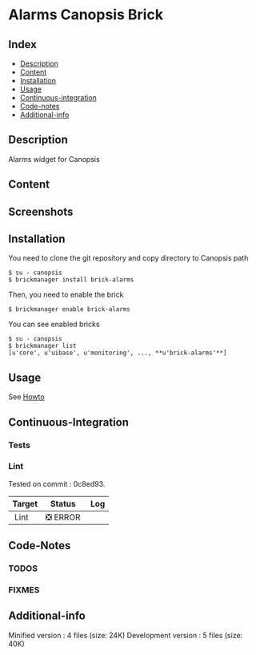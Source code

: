 # Alarms Canopsis Brick

## Index

- [Description](#description)
- [Content](#content)
- [Installation](#installation)
- [Usage](#usage)
- [Continuous-integration](#continuous-integration)
- [Code-notes](#code-notes)
- [Additional-info](#additional-info)

## Description

Alarms widget for Canopsis

## Content



## Screenshots



## Installation

You need to clone the git repository and copy directory to Canopsis path

    $ su - canopsis
    $ brickmanager install brick-alarms

Then, you need to enable the brick

    $ brickmanager enable brick-alarms

You can see enabled bricks

    $ su - canopsis
    $ brickmanager list
    [u'core', u'uibase', u'monitoring', ..., **u'brick-alarms'**]

## Usage

See [Howto](https://git.canopsis.net/canopsis-ui-bricks/brick-alarms/blob/master/doc/index.rst)

## Continuous-Integration

### Tests



### Lint

Tested on commit : 0c8ed93.

| Target | Status | Log |
| ------ | ------ | --- |
| Lint   | :negative_squared_cross_mark: ERROR |  |


## Code-Notes

### TODOS



### FIXMES



## Additional-info

Minified version : 4 files (size: 24K)
Development version : 5 files (size: 40K)
